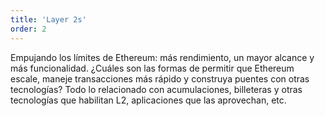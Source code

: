 ```yaml
---
title: 'Layer 2s'
order: 2
---
```


Empujando los límites de Ethereum: más rendimiento, un mayor alcance y más funcionalidad. ¿Cuáles son las formas de permitir que Ethereum escale, maneje transacciones más rápido y construya puentes con otras tecnologías? Todo lo relacionado con acumulaciones, billeteras y otras tecnologías que habilitan L2, aplicaciones que las aprovechan, etc.